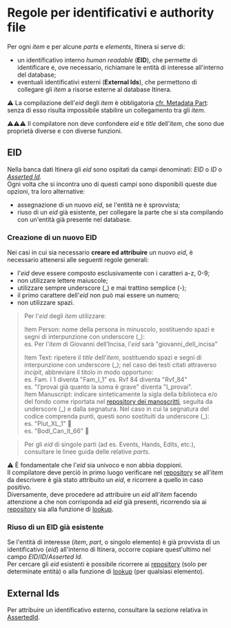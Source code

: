 # Regole per identificativi e authority file
Per ogni _item_ e per alcune _parts_ e _elements_, Itinera si serve di:
* un identificativo interno _human readable_ (**EID**), che permette di identificare e, ove necessario, richiamare le entità di interesse all'interno del database;  
* eventuali identificativi esterni (**External Ids**), che permettono di collegare gli _item_ a risorse esterne al database Itinera.  

⚠️ La compilazione dell'_eid_ degli _item_ è obbligatoria [cfr. Metadata Part](Metadata_Part.md): senza di esso risulta impossibile stabilire un collegamento tra gli _item_.  

⚠️⚠️⚠️ Il compilatore non deve confondere _eid_ e _title_ dell'_item_, che sono due proprietà diverse e con diverse funzioni.

## EID
Nella banca dati Itinera gli _eid_ sono ospitati da campi denominati: _EID_ o _ID_ o [_Asserted Id_](Asserted_Ids_Brick.md).  
Ogni volta che si incontra uno di questi campi sono disponibili queste due opzioni, tra loro alternative:  
* assegnazione di un nuovo _eid_, se l'entità ne è sprovvista;  
* riuso di un _eid_ già esistente, per collegare la parte che si sta compilando con un'entità già presente nel database.

### Creazione di un nuovo EID

Nei casi in cui sia necessario **creare ed attribuire** un nuovo _eid_, è necessario attenersi alle seguenti regole generali:  
* l'_eid_ deve essere composto esclusivamente con i caratteri a-z, 0-9; 
* non utilizzare lettere maiuscole;  
* utilizzare sempre underscore (\_) e mai trattino semplice (-); 
* il primo carattere dell'_eid_ non può mai essere un numero;
* non utilizzare spazi. 

> Per l'_eid_ degli _item_ utilizzare:   
> 
> Item Person: nome della persona in minuscolo, sostituendo spazi e segni di interpunzione con underscore (\_):  
> es. Per l'_item_ di Giovanni dell’Incisa, l'_eid_ sarà "giovanni_dell_incisa"  
> 
> Item Text: ripetere il _title_ dell'_item_, sostituendo spazi e segni di interpunzione con underscore (\_); nel caso dei testi citati attraverso _incipit_, abbreviare il titolo in modo opportuno:  
>  es. Fam. I 1 diventa "Fam_I_1" 
>  es. Rvf 84 diventa "Rvf_84"    
>  es. "I’provai già quanto la soma è grave" diventa "I_provai".  
> Item Manuscript: indicare sinteticamente la sigla della biblioteca e/o del fondo come riportata nel [repository dei manoscritti](repository.md), seguita da underscore (\_) e dalla segnatura. Nel caso in cui la segnatura del codice comprenda punti, questi sono sostituiti da underscore (\_):  
> es. "Plut_XL_1" 🚧  
> es. "Bodl_Can_It_66" 🚧  

> Per gli _eid_ di singole parti (ad es. Events, Hands, Edits, etc.), consultare le linee guida delle relative _parts_.  

⚠️ È fondamentale che l'_eid_ sia univoco e non abbia doppioni.  
Il compilatore deve perciò in primo luogo verificare nel [repository](repository.md) se all'_item_ da descrivere è già stato attribuito un _eid_, e ricorrere a quello in caso positivo.  
Diversamente, deve procedere ad attribuire un _eid_ all'_item_ facendo attenzione a che non corrisponda ad _eid_ già presenti, ricorrendo sia ai [repository](repository.md) sia alla funzione di [lookup](lookup.md).   


### Riuso di un EID già esistente
Se l'entità di interesse (_item_, _part_, o singolo elemento) è già provvista di un identificativo (_eid_) all'interno di Itinera, occorre copiare quest'ultimo nel campo _EID_/_ID_/_Asserted Id_.    
Per cercare gli _eid_ esistenti è possibile ricorrere ai [repository](repository.md) (solo per determinate entità) o alla funzione di [lookup](lookup.md) (per qualsiasi elemento).   


## External Ids
Per attribuire un identificativo esterno, consultare la sezione relativa in [AssertedId](Asserted_Ids_Brick.md).

